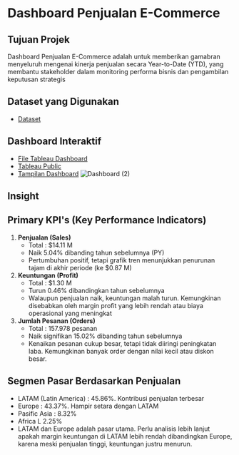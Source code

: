 # Dashboard Penjualan E-Commerce

## Tujuan Projek
Dashboard Penjualan E-Commerce adalah untuk memberikan gamabran menyeluruh mengenai kinerja penjualan secara Year-to-Date (YTD), yang membantu stakeholder dalam monitoring performa bisnis dan pengambilan keputusan strategis

## Dataset yang Digunakan
- <a href="https://github.com/ifanapridarahman/Dashboard_Penjualan_ECommerce/blob/main/Dataco%20(Abhijit%20database)_Dataco.csv">Dataset</a>

## Dashboard Interaktif
- <a href="https://github.com/ifanapridarahman/Dashboard_Penjualan_ECommerce/blob/main/Dashboard%20Penjualan%20E-Commerce.twbx">File Tableau Dashboard</a>
- <a href="https://public.tableau.com/app/profile/ifan.aprida.rahman/viz/DashboardPenjualanE-Commerce_17441273387280/Dashboard">Tableau Public</a>
- <a href="https://github.com/ifanapridarahman/Dashboard_Penjualan_ECommerce/blob/main/Dashboard.png">Tampilan Dashboard</a>
![Dashboard (2)](https://github.com/user-attachments/assets/85413be8-4962-4f4e-8fc6-f4b8cd78868c)

## Insight
## Primary KPI's (Key Performance Indicators)
1. **Penjualan (Sales)**
   - Total : $14.11 M
   - Naik 5.04% dibanding tahun sebelumnya (PY)
   - Pertumbuhan positif, tetapi grafik tren menunjukkan penurunan tajam di akhir periode (ke $0.87 M)
2. **Keuntungan (Profit)**
   - Total : $1.30 M
   - Turun 0.46% dibandingkan tahun sebelumnya
   - Walaupun penjualan naik, keuntungan malah turun. Kemungkinan disebabkan oleh margin profit yang lebih rendah atau biaya operasional yang meningkat
3. **Jumlah Pesanan (Orders)**
   - Total : 157.978 pesanan
   - Naik signifikan 15.02% dibanding tahun sebelumnya
   - Kenaikan pesanan cukup besar, tetapi tidak diiringi peningkatan laba. Kemungkinan banyak order dengan nilai kecil atau diskon besar.

## Segmen Pasar Berdasarkan Penjualan
- LATAM (Latin America) : 45.86%. Kontribusi penjualan terbesar
- Europe : 43.37%. Hampir setara dengan LATAM
- Pasific Asia : 8.32%
- Africa L 2.25%
- LATAM dan Europe adalah pasar utama. Perlu analisis lebih lanjut apakah margin keuntungan di LATAM lebih rendah dibandingkan Europe, karena meski penjualan tinggi, keuntungan justru menurun.
